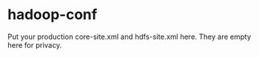 # hadoop-conf

Put your production core-site.xml and hdfs-site.xml here. They are empty here for privacy.

